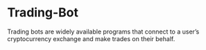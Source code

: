 # Trading-Bot
Trading bots are widely available programs that connect to a user’s cryptocurrency exchange and make trades on their behalf.

